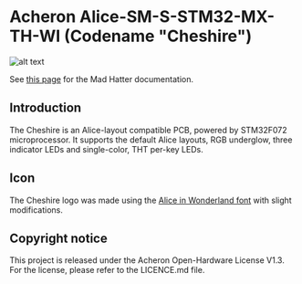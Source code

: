 # Acheron Alice-SM-S-STM32-MX-TH-WI (Codename "Cheshire")

![alt text](https://raw.githubusercontent.com/Gondolindrim/acheronLibrary/master/graphics/acheronReadme.png "Acheron Logo")

See [this page](https://gondolindrim.github.io/AcheronDocs/madhatter/intro.html) for the Mad Hatter documentation.

## Introduction

The Cheshire is an Alice-layout compatible PCB, powered by STM32F072 microprocessor. It supports the default Alice layouts, RGB underglow, three indicator LEDs and single-color, THT per-key LEDs.

## Icon

The Cheshire logo was made using the  [Alice in Wonderland font](https://www.dafont.com/pt/alice-in-wonderland.font) with slight modifications.

## Copyright notice

This project is released under the Acheron Open-Hardware License V1.3. For the license, please refer to the LICENCE.md file.

